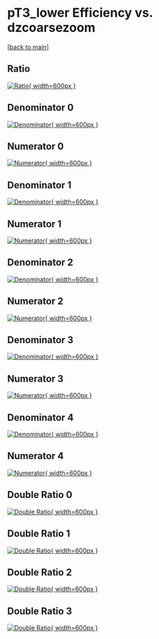 # pT3_lower Efficiency vs. dzcoarsezoom

[[back to main](./)]



## Ratio

[![Ratio](../mtv/var/pT3_lower_vtr_11_-1_eff_dzcoarsezoom.png){ width=600px }](../mtv/var/pT3_lower_vtr_11_-1_eff_dzcoarsezoom.pdf)

## Denominator 0

[![Denominator](../mtv/den/pT3_lower_vtr_11_-1_eff_dzcoarsezoom_den0.png){ width=600px }](../mtv/den/pT3_lower_vtr_11_-1_eff_dzcoarsezoom_den0.pdf)

## Numerator 0

[![Numerator](../mtv/num/pT3_lower_vtr_11_-1_eff_dzcoarsezoom_num0.png){ width=600px }](../mtv/num/pT3_lower_vtr_11_-1_eff_dzcoarsezoom_num0.pdf)

## Denominator 1

[![Denominator](../mtv/den/pT3_lower_vtr_11_-1_eff_dzcoarsezoom_den1.png){ width=600px }](../mtv/den/pT3_lower_vtr_11_-1_eff_dzcoarsezoom_den1.pdf)

## Numerator 1

[![Numerator](../mtv/num/pT3_lower_vtr_11_-1_eff_dzcoarsezoom_num1.png){ width=600px }](../mtv/num/pT3_lower_vtr_11_-1_eff_dzcoarsezoom_num1.pdf)

## Denominator 2

[![Denominator](../mtv/den/pT3_lower_vtr_11_-1_eff_dzcoarsezoom_den2.png){ width=600px }](../mtv/den/pT3_lower_vtr_11_-1_eff_dzcoarsezoom_den2.pdf)

## Numerator 2

[![Numerator](../mtv/num/pT3_lower_vtr_11_-1_eff_dzcoarsezoom_num2.png){ width=600px }](../mtv/num/pT3_lower_vtr_11_-1_eff_dzcoarsezoom_num2.pdf)

## Denominator 3

[![Denominator](../mtv/den/pT3_lower_vtr_11_-1_eff_dzcoarsezoom_den3.png){ width=600px }](../mtv/den/pT3_lower_vtr_11_-1_eff_dzcoarsezoom_den3.pdf)

## Numerator 3

[![Numerator](../mtv/num/pT3_lower_vtr_11_-1_eff_dzcoarsezoom_num3.png){ width=600px }](../mtv/num/pT3_lower_vtr_11_-1_eff_dzcoarsezoom_num3.pdf)

## Denominator 4

[![Denominator](../mtv/den/pT3_lower_vtr_11_-1_eff_dzcoarsezoom_den4.png){ width=600px }](../mtv/den/pT3_lower_vtr_11_-1_eff_dzcoarsezoom_den4.pdf)

## Numerator 4

[![Numerator](../mtv/num/pT3_lower_vtr_11_-1_eff_dzcoarsezoom_num4.png){ width=600px }](../mtv/num/pT3_lower_vtr_11_-1_eff_dzcoarsezoom_num4.pdf)

## Double Ratio 0

[![Double Ratio](../mtv/ratio/pT3_lower_vtr_11_-1_eff_dzcoarsezoom_ratio0.png){ width=600px }](../mtv/ratio/pT3_lower_vtr_11_-1_eff_dzcoarsezoom_ratio0.pdf)

## Double Ratio 1

[![Double Ratio](../mtv/ratio/pT3_lower_vtr_11_-1_eff_dzcoarsezoom_ratio1.png){ width=600px }](../mtv/ratio/pT3_lower_vtr_11_-1_eff_dzcoarsezoom_ratio1.pdf)

## Double Ratio 2

[![Double Ratio](../mtv/ratio/pT3_lower_vtr_11_-1_eff_dzcoarsezoom_ratio2.png){ width=600px }](../mtv/ratio/pT3_lower_vtr_11_-1_eff_dzcoarsezoom_ratio2.pdf)

## Double Ratio 3

[![Double Ratio](../mtv/ratio/pT3_lower_vtr_11_-1_eff_dzcoarsezoom_ratio3.png){ width=600px }](../mtv/ratio/pT3_lower_vtr_11_-1_eff_dzcoarsezoom_ratio3.pdf)

